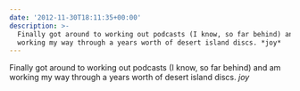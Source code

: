 ```yaml
---
date: '2012-11-30T18:11:35+00:00'
description: >-
  Finally got around to working out podcasts (I know, so far behind) and am
  working my way through a years worth of desert island discs. *joy*
---
```

Finally got around to working out podcasts (I know, so far behind) and am working my way through a years worth of desert island discs. *joy*
